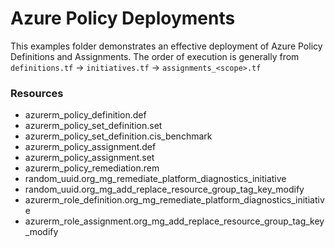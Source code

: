 # Azure Policy Deployments

This examples folder demonstrates an effective deployment of Azure Policy Definitions and Assignments. The order of execution is generally from `definitions.tf` -> `initiatives.tf` -> `assignments_<scope>.tf`

### Resources

* azurerm_policy_definition.def
* azurerm_policy_set_definition.set
* azurerm_policy_set_definition.cis_benchmark
* azurerm_policy_assignment.def
* azurerm_policy_assignment.set
* azurerm_policy_remediation.rem
* random_uuid.org_mg_remediate_platform_diagnostics_initiative
* random_uuid.org_mg_add_replace_resource_group_tag_key_modify
* azurerm_role_definition.org_mg_remediate_platform_diagnostics_initiative
* azurerm_role_assignment.org_mg_add_replace_resource_group_tag_key_modify

